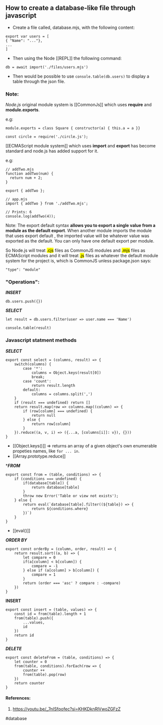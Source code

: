 ## How to create a database-like file through javascript

- Create a file called, database.mjs, with the following content:
```
export var users = [
{ "Name": "..."},
...
]
```
- Then using the Node [[REPL]] the following command:
```
db = await import('./files/users.mjs')
```
- Then would be possible to use ```console.table(db.users)``` to display a table through the json file.
### Note:

*Node.js* original module system is [[CommonJs]] which uses **require** and **module.exports**.

e.g:

```
module.exports = class Square { constructor(a) { this.a = a }}

const circle = require('./circle.js');
```

[[ECMAScript module system]] which uses **import** and **export** has become standard and node.js has added support for it.

e.g:

```
// addTwo.mjs
function addTwo(num) {
  return num + 2;
}

export { addTwo };
```

```
// app.mjs
import { addTwo } from './addTwo.mjs';

// Prints: 6
console.log(addTwo(4));
```

Note: The export default syntax **allows you to export a single value from a module as the default export**. When another module imports the module that uses export default , the imported value will be whatever value was exported as the default. You can only have one default export per module.

So Node.js will treat <mark>.cjs</mark> files as CommonJS modules and <mark>.mjs</mark> files as ECMAScript modules and it will treat <mark>.js</mark> files as whatever the default module system for the project is, which is CommonJS unless package.json says:

```
"type": "module"
```

### "Operations":

***INSERT***
```
db.users.push({})
```

***SELECT***
```
let result = db.users.filter(user => user.name === 'Name')

console.table(result) 
```

### Javascript statment methods

***SELECT***
```
export const select = (columns, result) => {
    switch(columns) {
        case '*':
            columns = Object.keys(result[0])
            break;
        case 'count':
            return result.length
        default:
            columns = columns.split(',')
    }
    if (result === undefined) return []
    return result.map(row => columns.map((column) => {
        if (row[column] === undefined) {
            return null
        } else {
            return row[column]
        }
    }).reduce((a, v, i) => ({...a, [columns[i]]: v}), {}))
}
```
- [[Object.keys()]] => returns an array of a given object's own enumerable propeties names, like ```for ... in```.
- [[Array.prototype.reduce]]

****FROM***
```
export const from = (table, conditions) => {
    if (conditions === undefined) {
        if(database[table]) {
            return database[table]
        }
        throw new Error('Table or view not exists');
    } else {
        return eval(`database[table].filter((${table}) => {
            return ${conditions.where}
        })`)
    }
}
```
- [[eval()]]

***ORDER BY***
```
export const orderBy = (column, order, result) => {
    return result.sort((a, b) => {
        let compare = 0
        if(a[column] < b[column]) {
            compare = -1
        } else if (a[column] > b[column]) {
            compare = 1
        }
        return (order === 'asc' ? compare : -compare)
    })
}
```

**INSERT**
```
export const insert = (table, values) => {
    const id = from(table).length + 1
    from(table).push({
        ...values,
        id
    })
    return id
}
```

***DELETE***
```
export const deleteFrom = (table, conditions) => {
    let counter = 0
    from(table, conditions).forEach(row => {
        counter ++
        from(table).pop(row)
    })
    return counter
}  
```

#### References:
1. https://youtu.be/_7nISfpofec?si=KHKDknRlVwoZGFzZ

#database
